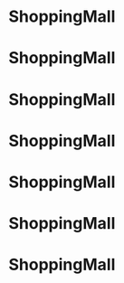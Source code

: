 # ShoppingMall
# ShoppingMall
# ShoppingMall
# ShoppingMall
# ShoppingMall
# ShoppingMall
# ShoppingMall
